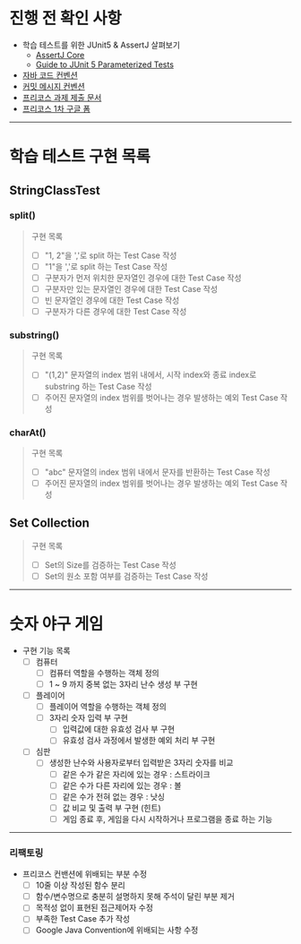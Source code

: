 # 진행 전 확인 사항
 - 학습 테스트를 위한 JUnit5 & AssertJ 살펴보기
   - [AssertJ Core](https://joel-costigliola.github.io/assertj/assertj-core-features-highlight.html#JUnitSoftAssertions)
   - [Guide to JUnit 5 Parameterized Tests](https://www.baeldung.com/parameterized-tests-junit-5)
- [자바 코드 컨벤션](https://github.com/woowacourse/woowacourse-docs/tree/master/styleguide/java)
- [커밋 메시지 컨벤션](https://gist.github.com/stephenparish/9941e89d80e2bc58a153)
- [프리코스 과제 제출 문서](https://github.com/next-step/nextstep-docs/tree/master/precourse)
- [프리코스 1차 구글 폼](https://forms.gle/tQj3yyD9uP5MF7Hx8)
---

# 학습 테스트 구현 목록
## StringClassTest

### split()
> 구현 목록
> - [ ] "1, 2"을 ','로 split 하는 Test Case 작성
> - [ ] "1"을 ','로 split 하는 Test Case 작성
> - [ ] 구분자가 먼저 위치한 문자열인 경우에 대한 Test Case 작성
> - [ ] 구분자만 있는 문자열인 경우에 대한 Test Case 작성
> - [ ] 빈 문자열인 경우에 대한 Test Case 작성
> - [ ] 구분자가 다른 경우에 대한 Test Case 작성

### substring()
> 구현 목록
> - [ ] "(1,2)" 문자열의 index 범위 내에서, 시작 index와 종료 index로 substring 하는 Test Case 작성
> - [ ] 주어진 문자열의 index 범위를 벗어나는 경우 발생하는 예외 Test Case 작성

### charAt()
> 구현 목록
> - [ ] "abc" 문자열의 index 범위 내에서 문자를 반환하는 Test Case 작성
> - [ ] 주어진 문자열의 index 범위를 벗어나는 경우 발생하는 예외 Test Case 작성

## Set Collection
> 구현 목록
> - [ ] Set의 Size를 검증하는 Test Case 작성
> - [ ] Set의 원소 포함 여부를 검증하는 Test Case 작성
---
# 숫자 야구 게임
- 구현 기능 목록
  - [ ] 컴퓨터
    - [ ] 컴퓨터 역할을 수행하는 객체 정의
    - [ ] 1 ~ 9 까지 중복 없는 3자리 난수 생성 부 구현
  - [ ] 플레이어
    - [ ] 플레이어 역할을 수행하는 객체 정의
    - [ ] 3자리 숫자 입력 부 구현
      - [ ] 입력값에 대한 유효성 검사 부 구현
      - [ ] 유효성 검사 과정에서 발생한 예외 처리 부 구현
  - [ ] 심판
    - [ ] 생성한 난수와 사용자로부터 입력받은 3자리 숫자를 비교
      - [ ] 같은 수가 같은 자리에 있는 경우 : 스트라이크
      - [ ] 같은 수가 다른 자리에 있는 경우 : 볼
      - [ ] 같은 수가 전혀 없는 경우 : 낫싱
      - [ ] 값 비교 및 출력 부 구현 (힌트)
      - [ ] 게임 종료 후, 게임을 다시 시작하거나 프로그램을 종료 하는 기능
---
### 리팩토링
- 프리코스 컨밴션에 위배되는 부분 수정
  - [ ] 10줄 이상 작성된 함수 분리
  - [ ] 함수/변수명으로 충분히 설명하지 못해 주석이 달린 부분 제거
  - [ ] 목적성 없이 표현된 접근제어자 수정
  - [ ] 부족한 Test Case 추가 작성
  - [ ] Google Java Convention에 위배되는 사항 수정